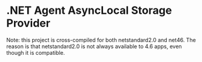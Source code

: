 ﻿   # .NET Agent AsyncLocal Storage Provider
   
   Note: this project is cross-compiled for both netstandard2.0 and net46.  The reason is that netstandard2.0 is not always available to 4.6 apps, even though it is compatible.
